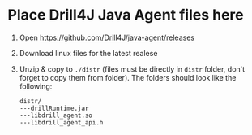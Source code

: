 # Place Drill4J Java Agent files here

1. Open <https://github.com/Drill4J/java-agent/releases>

2. Download linux files for the latest realese

3. Unzip & copy to `./distr` (files must be directly in `distr` folder, don't forget to copy them from folder). The folders should look like the following:

    ```text
    distr/
    ---drillRuntime.jar
    ---libdrill_agent.so
    ---libdrill_agent_api.h
    ```
